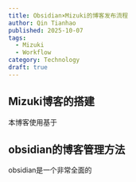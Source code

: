 ```yaml
---
title: Obsidian×Mizuki的博客发布流程
author: Qin Tianhao
published: 2025-10-07
tags:
  - Mizuki
  - Workflow
category: Technology
draft: true
---
```

## Mizuki博客的搭建
本博客使用基于

## obsidian的博客管理方法
obsidian是一个非常全面的 
